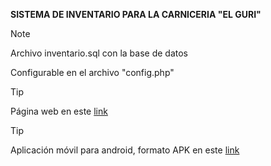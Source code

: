 <strong>SISTEMA DE INVENTARIO PARA LA CARNICERIA "EL GURI"</strong>

>[!NOTE]
> Archivo inventario.sql con la base de datos
>
> Configurable en el archivo "config.php"

>[!TIP]
>Página web en este [link](https://sistema-inventario-v2.000webhostapp.com)

>[!TIP]
>Aplicación móvil para android, formato APK en este [link](https://www.mediafire.com/file/2xghhnv1uvxtd8j/8RGDK3.apk/file)
